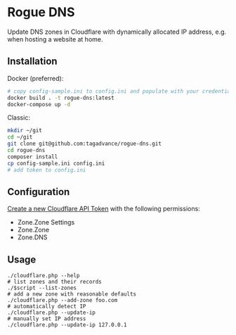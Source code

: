 # Rogue DNS

Update DNS zones in Cloudflare with dynamically allocated IP address, e.g. when hosting a website at home.

## Installation
Docker (preferred):
```bash
# copy config-sample.ini to config.ini and populate with your credentials and domain whitelist
docker build . -t rogue-dns:latest
docker-compose up -d
```
Classic:
```bash
mkdir ~/git
cd ~/git
git clone git@github.com:tagadvance/rogue-dns.git
cd rogue-dns
composer install
cp config-sample.ini config.ini
# add token to config.ini
```

## Configuration
[Create a new Cloudflare API Token](https://dash.cloudflare.com/profile/api-tokens) with the following permissions:
* Zone.Zone Settings
* Zone.Zone
* Zone.DNS

## Usage
```
./cloudflare.php --help
# list zones and their records
./$script --list-zones
# add a new zone with reasonable defaults
./cloudflare.php --add-zone foo.com
# automatically detect IP
./cloudflare.php --update-ip
# manually set IP address
./cloudflare.php --update-ip 127.0.0.1
```
